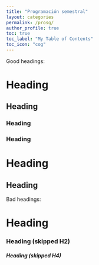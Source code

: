 ```yaml
---
title: "Programación semestral"
layout: categories
permalink: /prosg/
author_profile: true
toc: true
toc_label: "My Table of Contents"
toc_icon: "cog"
---
```

Good headings:

# Heading
## Heading
### Heading
### Heading
# Heading
## Heading

Bad headings:

# Heading
### Heading (skipped H2)
##### Heading (skipped H4)